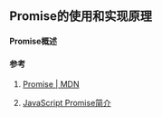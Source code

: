 ## Promise的使用和实现原理

#### Promise概述





#### 参考
1. [Promise | MDN](https://developer.mozilla.org/zh-CN/docs/Web/JavaScript/Reference/Global_Objects/Promise)

2. [JavaScript Promise简介](https://developers.google.com/web/fundamentals/primers/promises#whats-all-the-fuss-about)